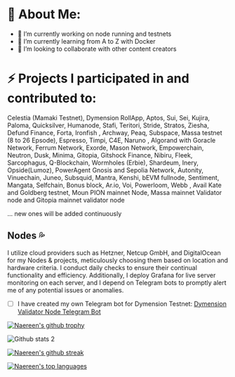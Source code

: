 # 💫 About Me:

- 🔭 I’m currently working on node running and testnets
- 🌱 I’m currently learning from A to Z with Docker
- 👯 I’m looking to collaborate with other content creators


# ⚡ Projects I participated in and contributed to:

Celestia (Mamaki Testnet), Dymension RollApp, Aptos, Sui, Sei, Kujira, Paloma, Quicksilver, Humanode, Stafi, Teritori, Stride, Stratos, Ziesha, Defund Finance, Forta, Ironfish , Archway, Peaq, Subspace, Massa testnet (8 to 26 Epsode), Espresso, Timpi, C4E, Naruno , Algorand with Goracle Network, Ferrum Network, Exorde, Mason Network, Empowerchain, Neutron, Dusk, Minima, Gitopia, Gitshock Finance, Nibiru, Fleek, Sarcophagus, Q-Blockchain, Wormholes (Erbie), Shardeum, Inery, Opside(Lumoz), PowerAgent Gnosis and Sepolia Network, Autonity, Vinuechain, Juneo, Subsquid, Mantra, Kenshi, bEVM fullnode, Sentiment, Mangata, Selfchain, Bonus block, Ar.io, Voi, Powerloom, Webb , Avail Kate and Goldberg testnet, Moun PION mainnet Node, Massa mainnet Validator node and Gitopia mainnet validator node

... new ones will be added continuously

## Nodes :sweat_drops:

I utilize cloud providers such as Hetzner, Netcup GmbH, and DigitalOcean for my Nodes & projects, meticulously choosing them based on location and hardware criteria. I conduct daily checks to ensure their continual functionality and efficiency. Additionally, I deploy Grafana for live server monitoring on each server, and I depend on Telegram bots to promptly alert me of any potential issues or anomalies.


- [ ] I have created my own Telegram bot for Dymension Testnet: [Dymension Validator Node Telegram Bot](https://t.me/dymensionnodebot)

[![Naereen's github trophy](https://github-profile-trophy.vercel.app/?username=ahmkah&row=1)](https://github.com/ryo-ma/github-profile-trophy)


![Github stats 2](https://github-readme-stats.vercel.app/api?username=ahmkah&show_icons=true&theme=radical)

[![Naereen's github streak](https://github-readme-streak-stats.herokuapp.com/?user=ahmkah&theme=blue-green)](https://github.com/DenverCoder1/github-readme-streak-stats)


[![Naereen's top languages](https://github-readme-stats.vercel.app/api/top-langs/?username=ahmkah&theme=blue-green)](https://github.com/anuraghazra/github-readme-stats)
